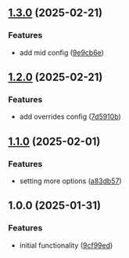 ## [1.3.0](https://github.com/rodbe-io/prettier-config/compare/v1.2.0...v1.3.0) (2025-02-21)


### Features

* add mid config ([9e9cb6e](https://github.com/rodbe-io/prettier-config/commit/9e9cb6eee7f9fd85d821d33091054ee2bfe7ab78))

## [1.2.0](https://github.com/rodbe-io/prettier-config/compare/v1.1.0...v1.2.0) (2025-02-21)


### Features

* add overrides config ([7d5910b](https://github.com/rodbe-io/prettier-config/commit/7d5910b82fad9ad863c68cac316994195e0742ab))

## [1.1.0](https://github.com/rodbe-io/prettier-config/compare/v1.0.0...v1.1.0) (2025-02-01)


### Features

* setting more options ([a83db57](https://github.com/rodbe-io/prettier-config/commit/a83db57dbbb559464cb1bc8408025c44b8c4a86e))

## 1.0.0 (2025-01-31)


### Features

* initial functionality ([9cf99ed](https://github.com/rodbe-io/prettier-config/commit/9cf99ed5e3f0b40f8cfe0cf4a98b57f56ad74142))

